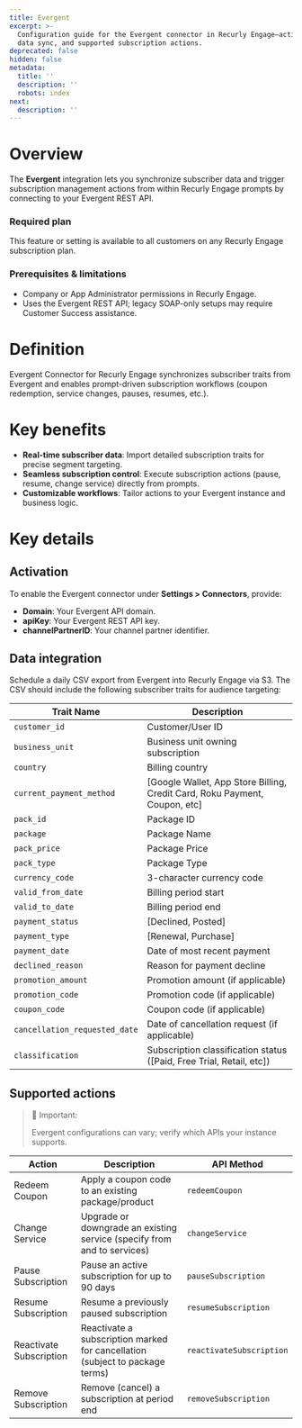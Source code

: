 ```yaml
---
title: Evergent
excerpt: >-
  Configuration guide for the Evergent connector in Recurly Engage—activation,
  data sync, and supported subscription actions.
deprecated: false
hidden: false
metadata:
  title: ''
  description: ''
  robots: index
next:
  description: ''
---
```

# Overview

The **Evergent** integration lets you synchronize subscriber data and trigger subscription management actions from within Recurly Engage prompts by connecting to your Evergent REST API.

### Required plan

This feature or setting is available to all customers on any Recurly Engage subscription plan.

### Prerequisites & limitations

* Company or App Administrator permissions in Recurly Engage.
* Uses the Evergent REST API; legacy SOAP-only setups may require Customer Success assistance.

# Definition

Evergent Connector for Recurly Engage synchronizes subscriber traits from Evergent and enables prompt-driven subscription workflows (coupon redemption, service changes, pauses, resumes, etc.).

# Key benefits

* **Real-time subscriber data**: Import detailed subscription traits for precise segment targeting.
* **Seamless subscription control**: Execute subscription actions (pause, resume, change service) directly from prompts.
* **Customizable workflows**: Tailor actions to your Evergent instance and business logic.

# Key details

## Activation

To enable the Evergent connector under **Settings > Connectors**, provide:

* **Domain**: Your Evergent API domain.
* **apiKey**: Your Evergent REST API key.
* **channelPartnerID**: Your channel partner identifier.

## Data integration

Schedule a daily CSV export from Evergent into Recurly Engage via S3. The CSV should include the following subscriber traits for audience targeting:

| Trait Name                    | Description                                                                 |
| ----------------------------- | --------------------------------------------------------------------------- |
| `customer_id`                 | Customer/User ID                                                            |
| `business_unit`               | Business unit owning subscription                                           |
| `country`                     | Billing country                                                             |
| `current_payment_method`      | \[Google Wallet, App Store Billing, Credit Card, Roku Payment, Coupon, etc] |
| `pack_id`                     | Package ID                                                                  |
| `package`                     | Package Name                                                                |
| `pack_price`                  | Package Price                                                               |
| `pack_type`                   | Package Type                                                                |
| `currency_code`               | 3-character currency code                                                   |
| `valid_from_date`             | Billing period start                                                        |
| `valid_to_date`               | Billing period end                                                          |
| `payment_status`              | \[Declined, Posted]                                                         |
| `payment_type`                | \[Renewal, Purchase]                                                        |
| `payment_date`                | Date of most recent payment                                                 |
| `declined_reason`             | Reason for payment decline                                                  |
| `promotion_amount`            | Promotion amount (if applicable)                                            |
| `promotion_code`              | Promotion code (if applicable)                                              |
| `coupon_code`                 | Coupon code (if applicable)                                                 |
| `cancellation_requested_date` | Date of cancellation request (if applicable)                                |
| `classification`              | Subscription classification status (\[Paid, Free Trial, Retail, etc])       |

## Supported actions

> 📘 Important:
>
> Evergent configurations can vary; verify which APIs your instance supports.

| Action                  | Description                                                                  | API Method               |
| ----------------------- | ---------------------------------------------------------------------------- | ------------------------ |
| Redeem Coupon           | Apply a coupon code to an existing package/product                           | `redeemCoupon`           |
| Change Service          | Upgrade or downgrade an existing service (specify from and to services)      | `changeService`          |
| Pause Subscription      | Pause an active subscription for up to 90 days                               | `pauseSubscription`      |
| Resume Subscription     | Resume a previously paused subscription                                      | `resumeSubscription`     |
| Reactivate Subscription | Reactivate a subscription marked for cancellation (subject to package terms) | `reactivateSubscription` |
| Remove Subscription     | Remove (cancel) a subscription at period end                                 | `removeSubscription`     |